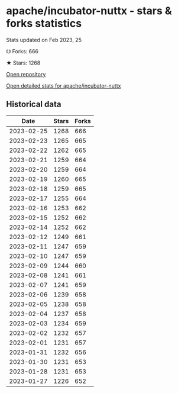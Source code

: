 # apache/incubator-nuttx - stars & forks statistics

Stats updated on Feb 2023, 25

☋ Forks: 666

★ Stars: 1268

[Open repository](https://github.com/apache/incubator-nuttx)

[Open detailed stats for apache/incubator-nuttx](https://reviewgithub.com/rep/apache/incubator-nuttx)

## Historical data
| Date | Stars | Forks |
|------|-------|-------|
| 2023-02-25 | 1268 | 666 | 
| 2023-02-23 | 1265 | 665 | 
| 2023-02-22 | 1262 | 665 | 
| 2023-02-21 | 1259 | 664 | 
| 2023-02-20 | 1259 | 664 | 
| 2023-02-19 | 1260 | 665 | 
| 2023-02-18 | 1259 | 665 | 
| 2023-02-17 | 1255 | 664 | 
| 2023-02-16 | 1253 | 662 | 
| 2023-02-15 | 1252 | 662 | 
| 2023-02-14 | 1252 | 662 | 
| 2023-02-12 | 1249 | 661 | 
| 2023-02-11 | 1247 | 659 | 
| 2023-02-10 | 1247 | 659 | 
| 2023-02-09 | 1244 | 660 | 
| 2023-02-08 | 1241 | 661 | 
| 2023-02-07 | 1241 | 659 | 
| 2023-02-06 | 1239 | 658 | 
| 2023-02-05 | 1238 | 658 | 
| 2023-02-04 | 1237 | 658 | 
| 2023-02-03 | 1234 | 659 | 
| 2023-02-02 | 1232 | 657 | 
| 2023-02-01 | 1231 | 657 | 
| 2023-01-31 | 1232 | 656 | 
| 2023-01-30 | 1231 | 653 | 
| 2023-01-28 | 1231 | 653 | 
| 2023-01-27 | 1226 | 652 | 


